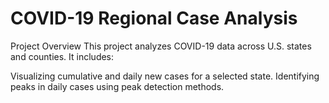 
# COVID-19 Regional Case Analysis
Project Overview
This project analyzes COVID-19 data across U.S. states and counties. It includes:

Visualizing cumulative and daily new cases for a selected state.
Identifying peaks in daily cases using peak detection methods.

